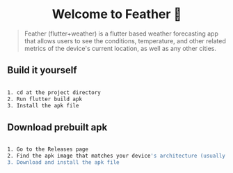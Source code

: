 <h1 align="center">Welcome to Feather 👋</h1>
<p>
</p>

> Feather (flutter+weather) is a flutter based weather forecasting app that allows users to see the conditions, temperature, and other related metrics of the device's current location, as well as any other cities.

## Build it yourself

```sh

1. cd at the project directory 
2. Run flutter build apk
3. Install the apk file

```
## Download prebuilt apk

```sh

1. Go to the Releases page
2. Find the apk image that matches your device's architecture (usually arm64)
3. Download and install the apk file

```
